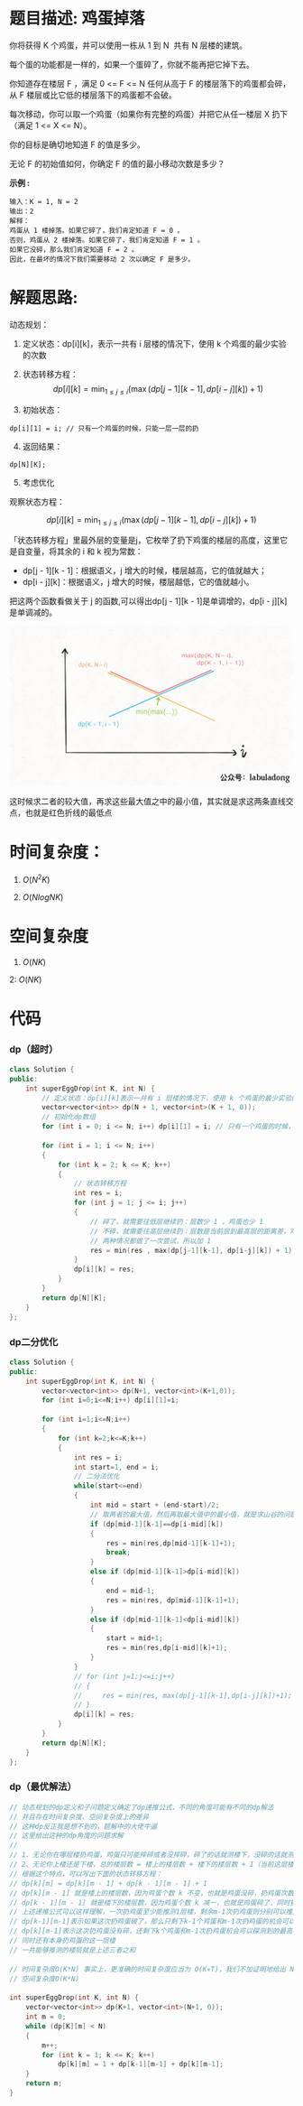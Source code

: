 # 题目描述:  鸡蛋掉落

你将获得 K 个鸡蛋，并可以使用一栋从 1 到 N  共有 N 层楼的建筑。

每个蛋的功能都是一样的，如果一个蛋碎了，你就不能再把它掉下去。

你知道存在楼层 F ，满足 0 <= F <= N 任何从高于 F 的楼层落下的鸡蛋都会碎，从 F 楼层或比它低的楼层落下的鸡蛋都不会破。

每次移动，你可以取一个鸡蛋（如果你有完整的鸡蛋）并把它从任一楼层 X 扔下（满足 1 <= X <= N）。

你的目标是确切地知道 F 的值是多少。

无论 F 的初始值如何，你确定 F 的值的最小移动次数是多少？

**示例 :**
```
输入：K = 1, N = 2
输出：2
解释：
鸡蛋从 1 楼掉落。如果它碎了，我们肯定知道 F = 0 。
否则，鸡蛋从 2 楼掉落。如果它碎了，我们肯定知道 F = 1 。
如果它没碎，那么我们肯定知道 F = 2 。
因此，在最坏的情况下我们需要移动 2 次以确定 F 是多少。
```

# 解题思路:
  动态规划：
  
  1. 定义状态：dp[i][k]，表示一共有 i 层楼的情况下，使用 k 个鸡蛋的最少实验的次数
  
  2. 状态转移方程：
  $$
   dp[i][k]=\min _{1 \leq j \leq i}(\max (d p[j-1][k-1], dp[i-j][k])+1)
  $$
  
  3. 初始状态：
  ```
  dp[i][1] = i; // 只有一个鸡蛋的时候，只能一层一层的扔
  ```
  4. 返回结果：
   ```
   dp[N][K];
   ```
  
  5. 考虑优化
  
  观察状态方程：
  
  $$
   dp[i][k]=\min _{1 \leq j \leq i}(\max (d p[j-1][k-1], dp[i-j][k])+1)
  $$
  
「状态转移方程」里最外层的变量是j，它枚举了扔下鸡蛋的楼层的高度，这里它是自变量，将其余的 i 和 k 视为常数：

 - dp[j - 1][k - 1]：根据语义，j 增大的时候，楼层越高，它的值就越大；
 - dp[i - j][k]：根据语义，j 增大的时候，楼层越低，它的值就越小。
 
把这两个函数看做关于 j 的函数,可以得出dp[j - 1][k - 1]是单调增的，dp[i - j][k]是单调减的。

![1](1.jpg)

这时候求二者的较大值，再求这些最大值之中的最小值，其实就是求这两条直线交点，也就是红色折线的最低点
  
# 时间复杂度：
  1. $O(N^2K)$
  
  2. $O(NlogNK)$
# 空间复杂度
  1. $O(NK)$
  
  2: $O(NK)$
  
# 代码
### dp（超时）
```c++
class Solution {
public:
    int superEggDrop(int K, int N) {
        // 定义状态：dp[i][k]表示一共有 i 层楼的情况下，使用 k 个鸡蛋的最少实验的次数
        vector<vector<int>> dp(N + 1, vector<int>(K + 1, 0));
        // 初始化dp数组
        for (int i = 0; i <= N; i++) dp[i][1] = i; // 只有一个鸡蛋的时候，只能一层一层的扔

        for (int i = 1; i <= N; i++) 
        {
            for (int k = 2; k <= K; k++) 
            {
                // 状态转移方程
                int res = i; 
                for (int j = 1; j <= i; j++) 
                {
                    // 碎了，就需要往低层继续扔：层数少 1 ，鸡蛋也少 1
                    // 不碎，就需要往高层继续扔：层数是当前层到最高层的距离差，鸡蛋数量不少
                    // 两种情况都做了一次尝试，所以加 1
                    res = min(res , max(dp[j-1][k-1], dp[i-j][k]) + 1);
                }
                dp[i][k] = res;
            }
        }
        return dp[N][K];
    }
};
```
###  dp二分优化
```c++
class Solution {
public:
    int superEggDrop(int K, int N) {
        vector<vector<int>> dp(N+1, vector<int>(K+1,0));
        for (int i=0;i<=N;i++) dp[i][1]=i;
        
        for (int i=1;i<=N;i++)
        {
            for (int k=2;k<=K;k++)
            {
                int res = i;
                int start=1, end = i;
                // 二分法优化
                while(start<=end)
                {
                    int mid = start + (end-start)/2;
                    // 取两者的最大值，然后再取最大值中的最小值，就是求山谷的问题
                    if (dp[mid-1][k-1]==dp[i-mid][k])
                    {
                        res = min(res,dp[mid-1][k-1]+1);
                        break;
                    }
                    else if (dp[mid-1][k-1]>dp[i-mid][k])
                    {
                        end = mid-1;
                        res = min(res, dp[mid-1][k-1]+1);
                    }
                    else if (dp[mid-1][k-1]<dp[i-mid][k])
                    {
                        start = mid+1;
                        res = min(res,dp[i-mid][k]+1);
                    }
                }
                // for (int j=1;j<=i;j++)
                // {
                //     res = min(res, max(dp[j-1][k-1],dp[i-j][k])+1);
                // }
                dp[i][k] = res;
            }
        }
        return dp[N][K];
    }
};
```
### dp（最优解法）
```c++
// 动态规划的dp定义和子问题定义确定了dp递推公式，不同的角度可能有不同的dp解法
// 并且存在时间复杂度、空间复杂度上的差异
// 这种dp反正我是想不到的，题解中的大佬牛逼
// 这里给出这种的dp角度的问题求解
//
// 1、无论你在哪层楼扔鸡蛋，鸡蛋只可能摔碎或者没摔碎，碎了的话就测楼下，没碎的话就测楼上。
// 2、无论你上楼还是下楼，总的楼层数 = 楼上的楼层数 + 楼下的楼层数 + 1（当前这层楼）。
// 根据这个特点，可以写出下面的状态转移方程：
// dp[k][m] = dp[k][m - 1] + dp[k - 1][m - 1] + 1
// dp[k][m - 1] 就是楼上的楼层数，因为鸡蛋个数 k 不变，也就是鸡蛋没碎，扔鸡蛋次数 m 减一；
// dp[k - 1][m - 1] 就是楼下的楼层数，因为鸡蛋个数 k 减一，也就是鸡蛋碎了，同时扔鸡蛋次数 m 减一。
// 上述递推公式可以这样理解，一次扔鸡蛋至少能推测1层楼，剩余m-1次扔鸡蛋则分别可以推测dp[k-1][m-1]和dp[k][m-1]层楼
// dp[k-1][m-1]表示如果这次扔鸡蛋破了，那么只剩下k-1个鸡蛋和m-1次扔鸡蛋的机会可以探测到的最高楼层数
// dp[k][m-1]表示这次扔鸡蛋没有碎，还剩下k个鸡蛋和m-1次扔鸡蛋机会可以探测到的最高楼层数
// 同时还有本身扔鸡蛋的这一层楼
// 一共能够推测的楼层就是上述三者之和

// 时间复杂度O(K*N) 事实上，更准确的时间复杂度应当为 O(K∗T)，我们不加证明地给出 N=O(T^K)，因此有O(K*T) = O(K*\sqrt[K]{N})
// 空间复杂度O(K*N)

int superEggDrop(int K, int N) {
    vector<vector<int>> dp(K+1, vector<int>(N+1, 0));
    int m = 0;
    while (dp[K][m] < N) 
    {
        m++;
        for (int k = 1; k <= K; k++)
            dp[k][m] = 1 + dp[k-1][m-1] + dp[k][m-1];
    }
    return m;
}
```
